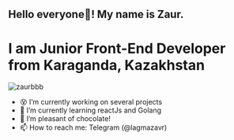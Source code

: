 ## Hello everyone👋! My name is Zaur.
# I am Junior Front-End Developer from Karaganda, Kazakhstan

<p align="left"> <img src="https://komarev.com/ghpvc/?username=zaurbbb&label=Profile%20views&color=0e75b6&style=flat" alt="zaurbbb" /> </p>

- 😵 I’m currently working on several projects
- 🌱 I’m currently learning reactJs and Golang
- 🍭 I’m pleasant of chocolate!
- 📫 How to reach me: Telegram (@lagmazavr)
